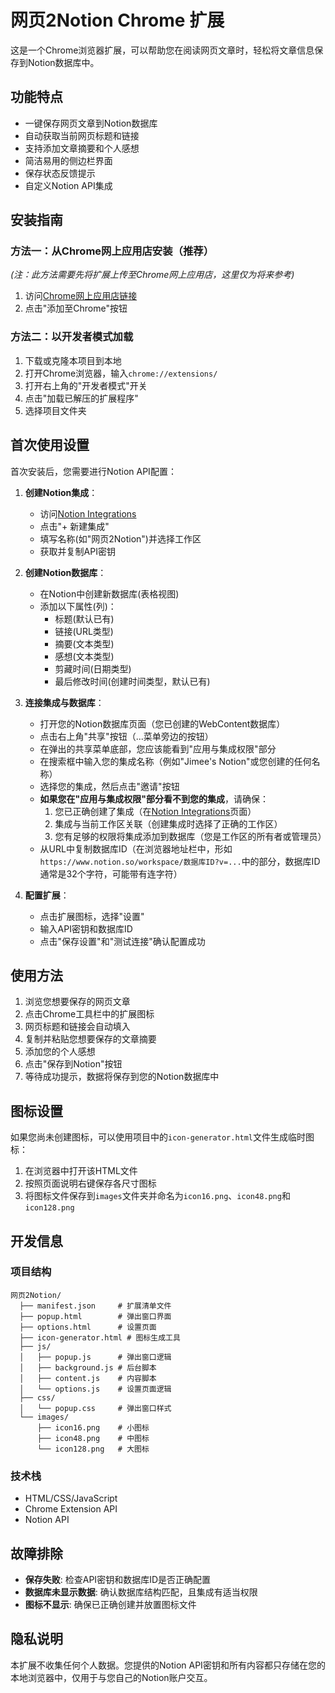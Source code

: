 # 网页2Notion Chrome 扩展

这是一个Chrome浏览器扩展，可以帮助您在阅读网页文章时，轻松将文章信息保存到Notion数据库中。

## 功能特点

- 一键保存网页文章到Notion数据库
- 自动获取当前网页标题和链接
- 支持添加文章摘要和个人感想
- 简洁易用的侧边栏界面
- 保存状态反馈提示
- 自定义Notion API集成

## 安装指南

### 方法一：从Chrome网上应用店安装（推荐）

*(注：此方法需要先将扩展上传至Chrome网上应用店，这里仅为将来参考)*

1. 访问[Chrome网上应用店链接](#)
2. 点击"添加至Chrome"按钮

### 方法二：以开发者模式加载

1. 下载或克隆本项目到本地
2. 打开Chrome浏览器，输入`chrome://extensions/`
3. 打开右上角的"开发者模式"开关
4. 点击"加载已解压的扩展程序"
5. 选择项目文件夹

## 首次使用设置

首次安装后，您需要进行Notion API配置：

1. **创建Notion集成**：
   - 访问[Notion Integrations](https://www.notion.so/my-integrations)
   - 点击"+ 新建集成"
   - 填写名称(如"网页2Notion")并选择工作区
   - 获取并复制API密钥

2. **创建Notion数据库**：
   - 在Notion中创建新数据库(表格视图)
   - 添加以下属性(列)：
     - 标题(默认已有)
     - 链接(URL类型)
     - 摘要(文本类型)
     - 感想(文本类型)
     - 剪藏时间(日期类型)
     - 最后修改时间(创建时间类型，默认已有)

3. **连接集成与数据库**：
   - 打开您的Notion数据库页面（您已创建的WebContent数据库）
   - 点击右上角"共享"按钮（...菜单旁边的按钮）
   - 在弹出的共享菜单底部，您应该能看到"应用与集成权限"部分
   - 在搜索框中输入您的集成名称（例如"Jimee's Notion"或您创建的任何名称）
   - 选择您的集成，然后点击"邀请"按钮
   - **如果您在"应用与集成权限"部分看不到您的集成**，请确保：
     1. 您已正确创建了集成（在[Notion Integrations](https://www.notion.so/my-integrations)页面）
     2. 集成与当前工作区关联（创建集成时选择了正确的工作区）
     3. 您有足够的权限将集成添加到数据库（您是工作区的所有者或管理员）
   - 从URL中复制数据库ID（在浏览器地址栏中，形如`https://www.notion.so/workspace/数据库ID?v=...`中的部分，数据库ID通常是32个字符，可能带有连字符）

4. **配置扩展**：
   - 点击扩展图标，选择"设置"
   - 输入API密钥和数据库ID
   - 点击"保存设置"和"测试连接"确认配置成功

## 使用方法

1. 浏览您想要保存的网页文章
2. 点击Chrome工具栏中的扩展图标
3. 网页标题和链接会自动填入
4. 复制并粘贴您想要保存的文章摘要
5. 添加您的个人感想
6. 点击"保存到Notion"按钮
7. 等待成功提示，数据将保存到您的Notion数据库中

## 图标设置

如果您尚未创建图标，可以使用项目中的`icon-generator.html`文件生成临时图标：

1. 在浏览器中打开该HTML文件
2. 按照页面说明右键保存各尺寸图标
3. 将图标文件保存到`images`文件夹并命名为`icon16.png`、`icon48.png`和`icon128.png`

## 开发信息

### 项目结构

```
网页2Notion/
  ├── manifest.json     # 扩展清单文件
  ├── popup.html        # 弹出窗口界面
  ├── options.html      # 设置页面
  ├── icon-generator.html # 图标生成工具
  ├── js/
  │   ├── popup.js      # 弹出窗口逻辑
  │   ├── background.js # 后台脚本
  │   ├── content.js    # 内容脚本
  │   └── options.js    # 设置页面逻辑
  ├── css/
  │   └── popup.css     # 弹出窗口样式
  └── images/
      ├── icon16.png    # 小图标
      ├── icon48.png    # 中图标
      └── icon128.png   # 大图标
```

### 技术栈

- HTML/CSS/JavaScript
- Chrome Extension API
- Notion API

## 故障排除

- **保存失败**: 检查API密钥和数据库ID是否正确配置
- **数据库未显示数据**: 确认数据库结构匹配，且集成有适当权限
- **图标不显示**: 确保已正确创建并放置图标文件

## 隐私说明

本扩展不收集任何个人数据。您提供的Notion API密钥和所有内容都只存储在您的本地浏览器中，仅用于与您自己的Notion账户交互。
